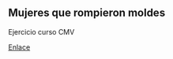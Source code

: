 


## Mujeres que rompieron moldes

Ejercicio curso CMV 
<br/>

[Enlace](https://mujeresquerompenmoldes.netlify.app/) 
<br>

